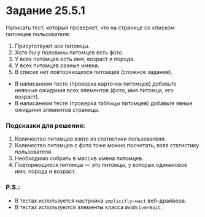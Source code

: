 # Задание 25.5.1
Написать тест, который проверяет, что на странице со списком питомцев пользователя:
1. Присутствуют все питомцы.
2. Хотя бы у половины питомцев есть фото.
3. У всех питомцев есть имя, возраст и порода.
4. У всех питомцев разные имена.
5. В списке нет повторяющихся питомцев (сложное задание).

- В написанном тесте (проверка карточек питомцев) добавьте 
неявные ожидания всех элементов (фото, имя питомца, его возраст).
- В написанном тесте (проверка таблицы питомцев) добавьте 
явные ожидания элементов страницы.

### Подсказки для решения:
1. Количество питомцев взято из статистики пользователя.
2. Количество питомцев с фото тоже можно посчитать, взяв статистику пользователя.
3. Необходимо собрать в массив имена питомцев.
4. Повторяющиеся питомцы — это питомцы, у которых одинаковое имя, порода и возраст.
 
### P.S.:
- В тестах используется настройка `implicitly-wait` веб-драйвера. 
- В тестах используются элементы класса `WebDriverWait`.



